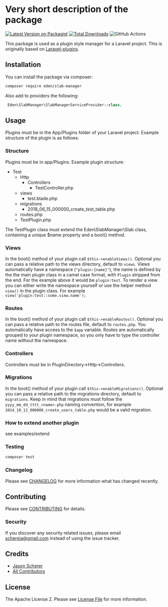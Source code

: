 # Very short description of the package

[![Latest Version on Packagist](https://img.shields.io/packagist/v/eden/slab-manager.svg?style=flat-square)](https://packagist.org/packages/eden/slab-manager)
[![Total Downloads](https://img.shields.io/packagist/dt/eden/slab-manager.svg?style=flat-square)](https://packagist.org/packages/eden/slab-manager)
![GitHub Actions](https://github.com/eden/slab-manager/actions/workflows/main.yml/badge.svg)

This package is used as a plugin style manager for a Laravel project.  This is originally based on
[Laravel-plugins](https://github.com/oneso/laravel-plugins).

## Installation

You can install the package via composer:

```bash
composer require eden/slab-manager
```

Also add to providers the following:

```php
 Eden\SlabManager\SlabManagerServiceProvider::class,

```
## Usage

Plugins must be in the App/Plugins folder of your Laravel project.  Example structure of the plugin is as follows:

### Structure
Plugins must be in app/Plugins. Example plugin structure:
- Test
  - Http
    - Controllers
      - TestController.php
  - views
    - test.blade.php
  - migrations
    - 2018_06_15_000000_create_test_table.php
  - routes.php
  - TestPlugin.php

The TestPlugin class must extend the Eden\SlabManager\Slab class, containing a unique $name property and a boot() method.


### Views
In the boot() method of your plugin call `$this->enableViews()`.
Optional you can pass a relative path to the views directory, default to `views`.
Views automatically have a namespace (`"plugin:{name}"`), the name is defined by the the main plugin class in a camel case format, with `Plugin` stripped from the end. For the example above it would be `plugin:test`.
To render a view you can either write the namespace yourself or use the helper method `view()` in the plugin class. For example `view('plugin:test::some.view.name');`

### Routes
In the boot() method of your plugin call `$this->enableRoutes()`.
Optional you can pass a relative path to the routes file, default to `routes.php`.
You automatically have access to the `$app` variable.
Routes are automatically grouped to your plugin namespace, so you only have to type the controller name without the namespace.

### Controllers
Controllers must be in PluginDirectory->Http->Controllers.

### Migrations
In the boot() method of your plugin call `$this->enableMigrations()`.
Optional you can pass a relative path to the migrations directory, default to `migrations`.
Keep in mind that migrations must follow the `yyyy_mm_dd_tttt_<name>.php` naming convention, for example `2014_10_12_000000_create_users_table.php` would be a valid migration.

### How to extend another plugin
see examples/extend

### Testing

```bash
composer test
```

### Changelog

Please see [CHANGELOG](CHANGELOG.md) for more information what has changed recently.

## Contributing

Please see [CONTRIBUTING](CONTRIBUTING.md) for details.

### Security

If you discover any security related issues, please email schereja@gmail.com instead of using the issue tracker.

## Credits

-   [Jason Scherer](https://github.com/eden)
-   [All Contributors](../../contributors)

## License

The Apache License 2. Please see [License File](LICENSE.md) for more information.
